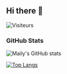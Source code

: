 ## Hi there 👋

![Visiteurs](https://visitor-badge.laobi.icu/badge?page_id=maily-vannobel&left_color=lightpink&right_color=green)

### GitHub Stats

![Maily's GitHub stats](https://github-readme-stats.vercel.app/api?username=maily-vannobel&hide=stars,prs,issues,contribs&show_icons=true&count_private=true&hide_rank=true&theme=radical)

[![Top Langs](https://github-readme-stats.vercel.app/api/top-langs/?username=maily-vannobel&layout=compact&theme=radical)](https://github.com/maily-vannobel)
